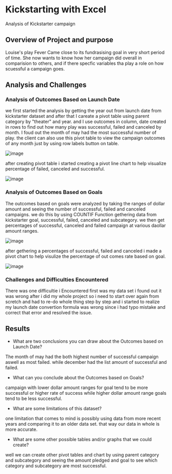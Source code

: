 # Kickstarting with Excel
Analysis of Kickstarter campaign

## Overview of Project and purpose 

Louise's play Fever Came close to its fundrasising goal in very short period of time.  She now wants to know how her campaign did overall in comparision to others, and if there specfic variables tha play a role on how scuessful a campaign goes.
 

## Analysis and Challenges

### Analysis of Outcomes Based on Launch Date
 we first started the analysis by getting the year out from launch date from kickstarter dataset and after that I careate a pivot table using parent category by "theater" and year. and I use outcomes in column, date created in rows to find out how many play was successful, failed and canceled by month. I foud out the month of may had the most successful number of play. the client can also use this pivot table to view the campaign outcomes of any month just by using row labels button on table.

![image](https://user-images.githubusercontent.com/103727169/173212554-3343bbc8-7753-49c6-a229-113aebf16fd1.png)


after creating pivot table i started creating a pivot line chart to help visualize percentage of failed, canceled and successful. 

![image](https://user-images.githubusercontent.com/103727169/173212595-2bb14f93-a64c-4f0e-83cf-6fbf74a18135.png)



### Analysis of Outcomes Based on Goals

The outcomes based on goals were analyzed by taking the ranges of dollar amount and seeing the number of successful, failed and canceled campaigns. we do this by using COUNTIF Function gethering data from kickstarter goal, successful, failed, canceled and subcategory. we then get percentages of successful, canceled and failed campaign at various daollar amount ranges. 

![image](https://user-images.githubusercontent.com/103727169/173212686-5f84bc17-573c-4047-a4f9-2adbfab51fd4.png)


after gethering a percentages of successful, failed and canceled i made a pivot chart to help visulize the percentage of out comes rate based on goal.

![image](https://user-images.githubusercontent.com/103727169/173212706-e5bc54ff-6be3-48c0-a170-4eb755a24e72.png)



### Challenges and Difficulties Encountered

There was one difficultie i Encountered first was my data set i found out it was wrong after i did my whole project so i need to start over again from scretch and  had to re-do whole thing step by step and i started to realize my launch date convertion formula was wrong since i had typo mistake and correct that error and resolved the issue. 




## Results

- What are two conclusions you can draw about the Outcomes based on Launch Date?

The month of may had the both highest number of successful campaign aswell as most failed. while december had the list amount of successful and failed.

- What can you conclude about the Outcomes based on Goals?

campaign with lower dollar amount ranges for goal tend to be more successful or higher rate of success while higher dollar amount range goals tend to be less successful.


- What are some limitations of this dataset?

one limitation that comes to mind is possibly using data from more recent years and comparing it to an older data set. that way our data in whole is more accurate.


- What are some other possible tables and/or graphs that we could create?

well we can create other pivot tables and chart by using parent category and subcategory and seeing the amount pledged and goal to see which category and subcategory are most successful.
